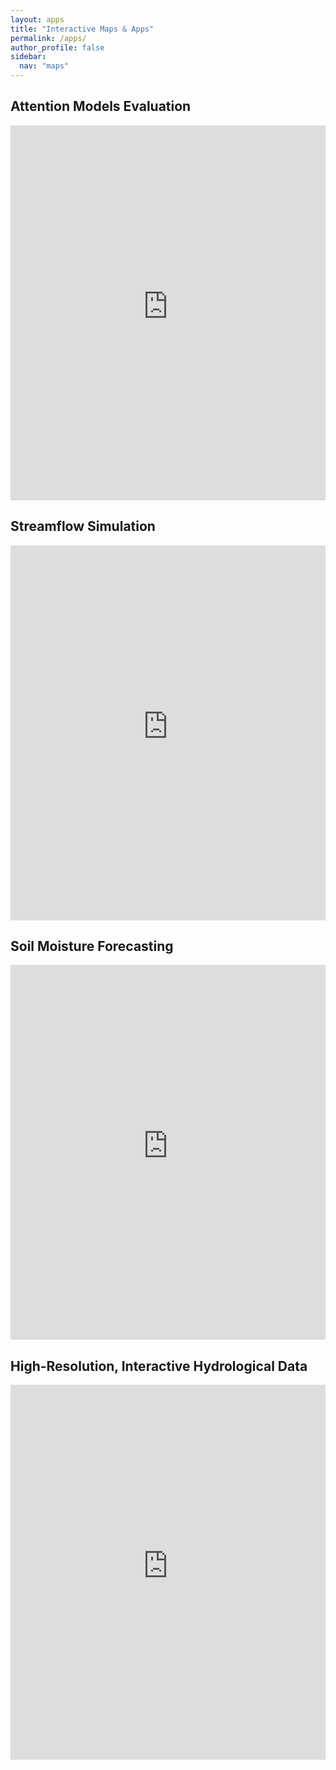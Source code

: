 ```yaml
---
layout: apps
title: "Interactive Maps & Apps"
permalink: /apps/
author_profile: false
sidebar:
  nav: "maps"
---
```


<div class="map-container">
  <div id="attention-models" class="map-item active">
    <h2>Attention Models Evaluation</h2>
    <iframe 
      src="https://attention-lstm-difference-11f95e692628.herokuapp.com/" 
      width="100%" height="600" frameborder="0">
    </iframe>
  </div>

  <div id="streamflow-simulation" class="map-item">
      <h2>Streamflow Simulation</h2>
      <iframe 
        src="https://huc06-prediction-e00dcd24c887.herokuapp.com/" 
        width="100%" height="600" frameborder="0">
      </iframe>
  </div>

  <div id="soil-moisture" class="map-item">
    <h2>Soil Moisture Forecasting</h2>
    <iframe 
      src="https://visualization-locust-60beda3f7a5c.herokuapp.com/" 
      width="100%" height="600" frameborder="0">
    </iframe>
  </div>

  <div id="high-resolution-streamflow" class="map-item">
    <h2>High-Resolution, Interactive Hydrological Data</h2>
    <iframe 
      src="https://dhbv2-9d6b40e52f91.herokuapp.com/" 
      width="100%" height="600" frameborder="0">
    </iframe>
  </div>

</div>